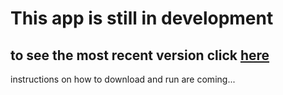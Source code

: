 # This app is still in development
## to see the most recent version click [here](https://share.streamlit.io/nickgiegerich/streamlit-crypto-dashboad/myapp.py)


instructions on how to download and run are coming...